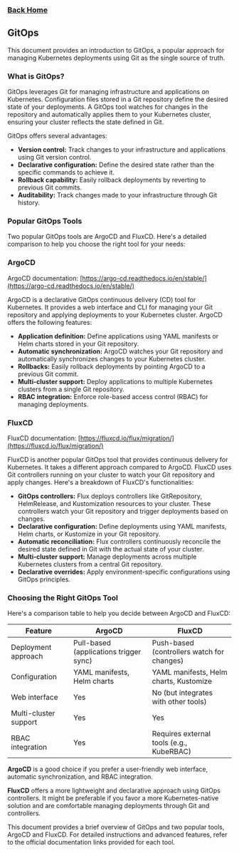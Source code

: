 ### [Back Home](../README.md)

## GitOps

This document provides an introduction to GitOps, a popular approach for managing Kubernetes deployments using Git as the single source of truth. 

### What is GitOps?

GitOps leverages Git for managing infrastructure and applications on Kubernetes.  Configuration files stored in a Git repository define the desired state of your deployments. A GitOps tool watches for changes in the repository and automatically applies them to your Kubernetes cluster, ensuring your cluster reflects the state defined in Git.

GitOps offers several advantages:

* **Version control:** Track changes to your infrastructure and applications using Git version control. 
* **Declarative configuration:** Define the desired state rather than the specific commands to achieve it. 
* **Rollback capability:** Easily rollback deployments by reverting to previous Git commits.
* **Auditability:** Track changes made to your infrastructure through Git history.

### Popular GitOps Tools

Two popular GitOps tools are ArgoCD and FluxCD. Here's a detailed comparison to help you choose the right tool for your needs:

### ArgoCD 

ArgoCD documentation: [https://argo-cd.readthedocs.io/en/stable/](https://argo-cd.readthedocs.io/en/stable/)

ArgoCD is a declarative GitOps continuous delivery (CD) tool for Kubernetes.  It provides a web interface and CLI for managing your Git repository and applying deployments to your Kubernetes cluster. ArgoCD offers the following features:

* **Application definition:** Define applications using YAML manifests or Helm charts stored in your Git repository.
* **Automatic synchronization:** ArgoCD watches your Git repository and automatically synchronizes changes to your Kubernetes cluster.
* **Rollbacks:** Easily rollback deployments by pointing ArgoCD to a previous Git commit.
* **Multi-cluster support:** Deploy applications to multiple Kubernetes clusters from a single Git repository.
* **RBAC integration:** Enforce role-based access control (RBAC) for managing deployments.



### FluxCD

FluxCD documentation: [https://fluxcd.io/flux/migration/](https://fluxcd.io/flux/migration/)

FluxCD is another popular GitOps tool that provides continuous delivery for Kubernetes.  It takes a different approach compared to ArgoCD. FluxCD uses Git controllers running on your cluster to watch your Git repository and apply changes. Here's a breakdown of FluxCD's functionalities:

* **GitOps controllers:** Flux deploys controllers like GitRepository, HelmRelease, and Kustomization resources to your cluster. These controllers watch your Git repository and trigger deployments based on changes. 
* **Declarative configuration:** Define deployments using YAML manifests, Helm charts, or Kustomize in your Git repository.
* **Automatic reconciliation:** Flux controllers continuously reconcile the desired state defined in Git with the actual state of your cluster.
* **Multi-cluster support:** Manage deployments across multiple Kubernetes clusters from a central Git repository.
* **Declarative overrides:** Apply environment-specific configurations using GitOps principles.


### Choosing the Right GitOps Tool

Here's a comparison table to help you decide between ArgoCD and FluxCD:

| Feature                 | ArgoCD                                 | FluxCD                                         |
|--------------------------|------------------------------------------|-------------------------------------------------|
| Deployment approach      | Pull-based (applications trigger sync)   | Push-based (controllers watch for changes)      |
| Configuration             | YAML manifests, Helm charts            | YAML manifests, Helm charts, Kustomize          |
| Web interface            | Yes                                      | No (but integrates with other tools)           |
| Multi-cluster support     | Yes                                      | Yes                                              |
| RBAC integration         | Yes                                      | Requires external tools (e.g., KubeRBAC)           |


**ArgoCD** is a good choice if you prefer a user-friendly web interface, automatic synchronization, and RBAC integration.

**FluxCD** offers a more lightweight and declarative approach using GitOps controllers. It might be preferable if you favor a more Kubernetes-native solution and are comfortable managing deployments through Git and controllers.


This document provides a brief overview of GitOps and two popular tools, ArgoCD and FluxCD.  For detailed instructions and advanced features, refer to the official documentation links provided for each tool.
